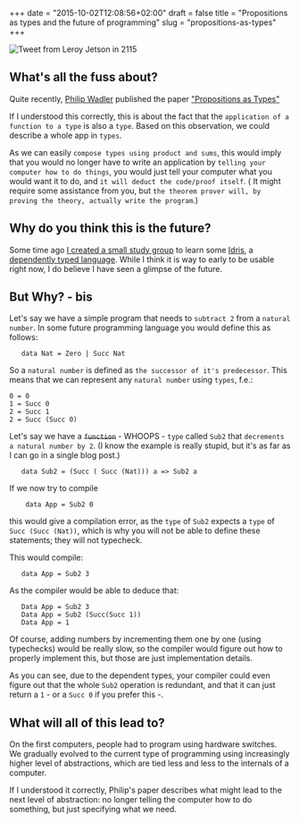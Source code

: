 +++
date = "2015-10-02T12:08:56+02:00"
draft = false
title = "Propositions as types and the future of programming"
slug = "propositions-as-types"
+++

![Tweet from Leroy Jetson in 2115](/images/jetsons.png)

## What's all the fuss about?

Quite recently, [Philip Wadler](https://twitter.com/PhilipWadler) published the paper
["Propositions as Types"](https://homepages.inf.ed.ac.uk/wadler/papers/propositions-as-types/propositions-as-types.pdf)

If I understood this correctly, this is about the fact that the `application of a function to a type` is also a `type`. Based on this observation, we could describe a whole app in `types`.

As we can easily `compose types using product and sums`, this would imply that you would no longer have to write an application by `telling your computer how to do things`, you would just tell your computer
what you would want it to do, and `it will deduct the code/proof itself`. ( It might require some assistance from you, but `the theorem prover will, by proving the theory, actually write the program`.)

## Why do you think this is the future?

Some time ago [I created a small study group](https://github.com/ToJans/idris101) to learn some [Idris](https://www.idris-lang.org/), a
[dependently typed language](https://en.wikipedia.org/wiki/Dependent_type). While I think it is
way to early to be usable right now, I do believe I have seen a glimpse of the future.

## But Why? - bis

Let's say we have a simple program that needs to `subtract 2` from a `natural number`.
In some future programming language you would define this as follows:

```
   data Nat = Zero | Succ Nat
```

So a `natural number` is defined as `the successor of it's predecessor`.
This means that we can represent any `natural number` using `types`, f.e.:

    0 = 0
    1 = Succ 0
    2 = Succ 1
    2 = Succ (Succ 0)

Let's say we have a <strike>`function`</strike>  - WHOOPS - `type` called `Sub2` that `decrements a natural number by 2`.
(I know the example is really stupid, but it's as far as I can go in a single blog post.)

```
   data Sub2 = (Succ ( Succ (Nat))) a => Sub2 a
```

If we now try to compile

```
    data App = Sub2 0
```

this would give a compilation error, as the `type` of `Sub2` expects a `type` of `Succ (Succ (Nat))`,
which is why you will not be able to define these statements; they will not typecheck.

This would compile:

```
   data App = Sub2 3
```

As the compiler would be able to deduce that:

```
   Data App = Sub2 3
   Data App = Sub2 (Succ(Succ 1))
   Data App = 1
 ```

Of course, adding numbers by incrementing them one by one (using typechecks) would be really slow, so
the compiler would figure out how to properly implement this, but those are just implementation details.

As you can see, due to the dependent types, your compiler could even figure out that the whole `Sub2` operation
is redundant, and that it can just return a `1` - or a `Succ 0` if you prefer this -.

## What will all of this lead to?

On the first computers, people had to program using hardware switches. We gradually evolved to the current
type of programming using increasingly higher level of abstractions, which are tied less and less to the
internals of a computer.

If I understood it correctly, Philip's paper describes what might lead to the next
level of abstraction: no longer telling the computer how to do something, but just specifying what we need.
